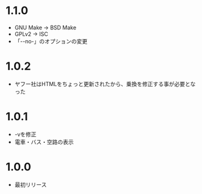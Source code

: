 # 1.1.0
* GNU Make → BSD Make
* GPLv2 → ISC
* 「--no-」のオプションの変更

# 1.0.2
* ヤフー社はHTMLをちょっと更新されたから、乗換を修正する事が必要となった

# 1.0.1
* -vを修正
* 電車・バス・空路の表示

# 1.0.0
* 最初リリース
